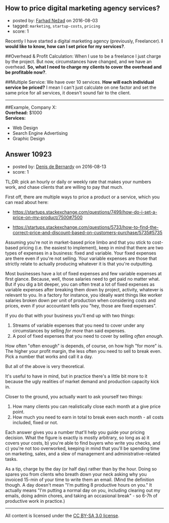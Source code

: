 ## How to price digital marketing agency services?

- posted by: [Farhad Nežad](https://stackexchange.com/users/3013726/farhad-ne-ad) on 2016-08-03
- tagged: `marketing`, `startup-costs`, `pricing`
- score: 1

Recently I have started a digital marketing agency (previously, Freelancer). **I would like to know, how can I set price for my services?**. 

##Overhead & Profit Calculation:
When I use to be a freelance I just charge by the project. But now, circumstances have changed, and we have an overhead. **So, what I need to charge my clients to cover the overhead and be profitable now?**. 

##Multiple Service:
We have over 10 services. **How will each individual service be priced?** I mean I can't just calculate on one factor and set the same price for all services, it doesn't sound fair to the client. 


----------


##Example, Company X:<br> 
**Overhead:** $1000 <br>
**Services:** 

 - Web Design
 - Search Engine Advertising
 - Graphic Design



## Answer 10923

- posted by: [Denis de Bernardy](https://stackexchange.com/users/182468/denis-de-bernardy) on 2016-08-13
- score: 1

TL;DR: pick an hourly or daily or weekly rate that makes your numbers work, and chase clients that are willing to pay that much.

First off, there are multiple ways to price a product or a service, which you can read about here:

- https://startups.stackexchange.com/questions/7499/how-do-i-set-a-price-on-my-product/7500#7500

- https://startups.stackexchange.com/questions/5733/how-to-find-the-correct-price-and-discount-based-on-customers-purchase/5735#5735

Assuming you're not in market-based price limbo and that you stick to cost-based pricing (i.e. the easiest to implement), keep in mind that there are two types of expenses in a business: fixed and variable. Your fixed expenses are there even if you're not selling. Your variable expenses are those that strictly relate to actually producing whatever it is that you're outputting.

Most businesses have a lot of fixed expenses and few variable expenses at first glance. Because, well, those salaries need to get paid no matter what. But if you dig a bit deeper, you can often treat a lot of fixed expenses as variable expenses after breaking them down by project, activity, whatever is relevant to you.  In a factory for instance, you ideally want things like worker salaries broken down per unit of production when considering costs and prices, even if your accountant tells you "hey, those are fixed expenses".

If you do that with your business you'll end up with two things:

1. Streams of variable expenses that you need to cover under any circumstances by selling _for more_ than said expenses.
2. A pool of fixed expenses that you need to cover by selling _often enough_.

How often "often enough" is depends, of course, on how high "for more" is. The higher your profit margin, the less often you need to sell to break even. Pick a number that works and call it a day.

But all of the above is very theoretical.

It's useful to have in mind, but in practice there's a little bit more to it because the ugly realities of market demand and production capacity kick in.

Closer to the ground, you actually want to ask yourself two things:

1. How many clients you can realistically close each month at a give price point.
2. How much you need to earn in total to break even each month - all costs included, fixed or not.

Each answer gives you a number that'll help you guide your pricing decision. What the figure is exactly is mostly arbitrary, so long as a) it covers your costs, b) you're able to find buyers who write you checks, and c) you're not too overworked, keeping in mind that you'll be spending time on marketing, sales, and a slew of management and administrative-related tasks.

As a tip, charge by the day (or half day) rather than by the hour. Doing so spares you from clients who breath down your neck asking why you invoiced 15-min of your time to write them an email. (Mind the definition though. A day doesn't mean "I'm putting 8 productive hours on you." It actually means "I'm putting a normal day on you, including clearing out my emails, doing admin chores, and taking an occasional break" - so 6-7h of productive work in practice.)



---

All content is licensed under the [CC BY-SA 3.0 license](https://creativecommons.org/licenses/by-sa/3.0/).
